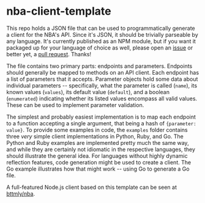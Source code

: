 # nba-client-template

This repo holds a JSON file that can be used to programmatically generate a client for the NBA's API. Since it's JSON, it should be trivially parseable by any language. It's currently published as an NPM module, but if you want it packaged up for your language of choice as well, please open an [issue](https://github.com/bttmly/nba-client-template/issues) or better yet, a [pull request](https://github.com/bttmly/nba-client-template/pulls). Thanks!

The file contains two primary parts: endpoints and parameters. Endpoints should generally be mapped to methods on an API client. Each endpoint has a list of parameters that it accepts. Parameter objects hold some data about individual parameters -- specifically, what the parameter is called (`name`), its known values (`values`), its default value (`default`), and a boolean (`enumerated`) indicating whether its listed values encompass all valid values. These can be used to implement parameter validation.

The simplest and probably easiest implementation is to map each endpoint to a function accepting a single argument, that being a hash of `{parameter: value}`. To provide some examples in code, the `examples` folder contains three _very_ simple client implementations in Python, Ruby, and Go. The Python and Ruby examples are implemented pretty much the same way, and while they are certainly not idiomatic in the respective languages, they should illustrate the general idea. For languages without highly dynamic reflection features, code generation might be used to create a client. The Go example illustrates how that might work -- using Go to generate a Go file.

A full-featured Node.js client based on this template can be seen at [bttmly/nba](https://github.com/bttmly/nba).
